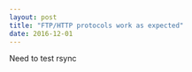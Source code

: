 ```yaml
---
layout: post
title: "FTP/HTTP protocols work as expected"
date: 2016-12-01
---
```


Need to test rsync

